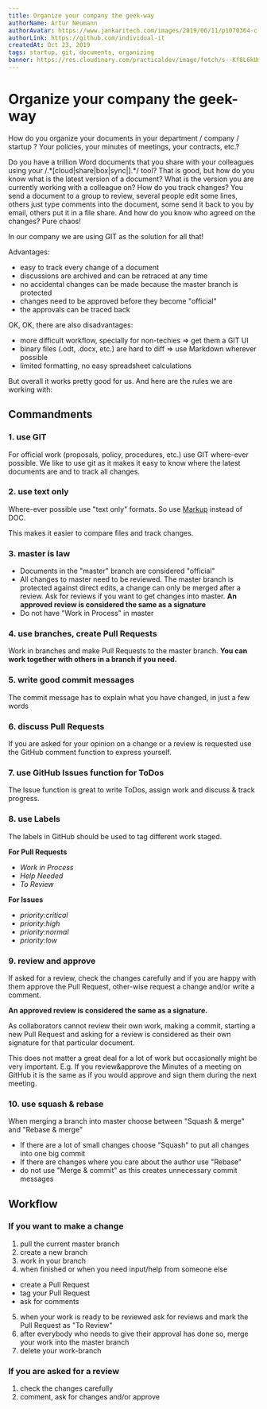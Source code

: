```yaml
---
title: Organize your company the geek-way
authorName: Artur Neumann
authorAvatar: https://www.jankaritech.com/images/2019/06/11/p1070364-c-light-800.jpg
authorLink: https://github.com/individual-it
createdAt: Oct 23, 2019
tags: startup, git, documents, organizing
banner: https://res.cloudinary.com/practicaldev/image/fetch/s--Kf8L6kUm--/c_imagga_scale,f_auto,fl_progressive,h_420,q_auto,w_1000/https://thepracticaldev.s3.amazonaws.com/i/l8hil2nyr3jz5ujpljyp.jpg
---
```

# Organize your company the geek-way

How do you organize your documents in your department / company / startup ? Your policies, your minutes of meetings, your contracts, etc.?

Do you have a trillion Word documents that you share with your colleagues using your /.\*[cloud|share|box|sync|].\*/ tool? That is good, but how do you know what is the latest version of a document? What is the version you are currently working with a colleague on? How do you track changes? You send a document to a group to review, several people edit some lines, others just type comments into the document, some send it back to you by email, others put it in a file share. And how do you know who agreed on the changes? Pure chaos!

In our company we are using GIT as the solution for all that!

Advantages:
- easy to track every change of a document
- discussions are archived and can be retraced at any time
- no accidental changes can be made because the master branch is protected
- changes need to be approved before they become "official"
- the approvals can be traced back

OK, OK, there are also disadvantages:
- more difficult workflow, specially for non-techies => get them a GIT UI
- binary files (.odt, .docx, etc.) are hard to diff => use Markdown wherever possible
- limited formatting, no easy spreadsheet calculations

But overall it works pretty good for us. And here are the rules we are working with:

## Commandments

### 1. use GIT
For official work (proposals, policy, procedures, etc.) use GIT  where-ever possible.
We like to use git as it makes it easy to know where the latest documents are and to track all changes.

### 2. use text only
Where-ever possible use "text only" formats.
So use [Markup](https://guides.github.com/features/mastering-markdown/)
instead of DOC.

This makes it easier to compare files and track changes.

### 3. master is law
  - Documents in the "master" branch are considered "official"
  - All changes to master need to be reviewed. The master branch is
  protected against direct edits, a change can only be merged after a review.
  Ask for reviews if you want to get changes into master.
  **An approved review is considered the same as a signature**
  - Do not have "Work in Process" in master

### 4. use branches, create Pull Requests
Work in branches and make Pull Requests to the master branch. **You can work together with others in a branch if you need.**

### 5. write good commit messages
The commit message has to explain what you have changed, in just a few words

### 6. discuss Pull Requests
If you are asked for your opinion on a change or a review is requested use the GitHub comment function to express yourself.

### 7. use GitHub Issues function for ToDos
The Issue function is great to write ToDos, assign work and discuss & track
progress.

### 8. use Labels
The labels in GitHub should be used to tag different work staged.

**For Pull Requests**
- *Work in Process*
- *Help Needed*
- *To Review*

**For Issues**
- *priority:critical*
- *priority:high*
- *priority:normal*
- *priority:low*

### 9. review and approve
If asked for a review, check the changes carefully and if you are happy
with them approve the Pull Request, other-wise request a change and/or
write a comment.

**An approved review is considered the same as a signature.**

As collaborators cannot review their own work, making a commit, starting a new Pull Request and asking for a review is considered as their own signature for that particular document.

This does not matter a great deal for a lot of work but occasionally might be very important. E.g. If you review&approve the Minutes of a meeting on GitHub it is the same as if you would approve and sign them during the next meeting.

### 10. use squash & rebase
When merging a branch into master choose between "Squash & merge" and "Rebase & merge"
- If there are a lot of small changes choose "Squash" to put all changes into one big commit
- If there are changes where you care about the author use "Rebase"
- do not use "Merge & commit" as this creates unnecessary commit messages

## Workflow

### If you want to make a change
1. pull the current master branch
2. create a new branch
3. work in your branch
4. when finished or when you need input/help from someone else
  - create a Pull Request
  - tag your Pull Request
  - ask for comments
5. when your work is ready to be reviewed ask for reviews and mark the
Pull Request as "To Review"
6. after everybody who needs to give their approval has done so, merge your work into the master branch
7. delete your work-branch

### If you are asked for a review
1. check the changes carefully
2. comment, ask for changes and/or approve
